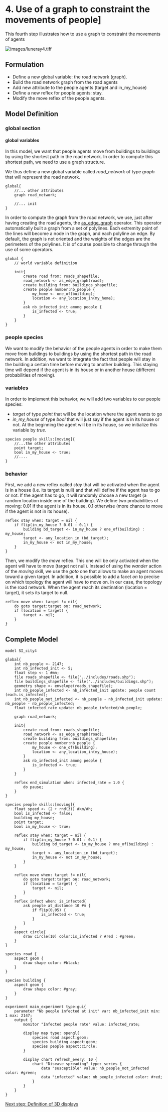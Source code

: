 # 4. Use of a graph to constraint the movements of people]
This fourth step illustrates how to use a graph to constraint the movements of agents


![images/luneray4.tiff](resources\images/luneray4.tiff)




## Formulation
  * Define a new global variable: the road network (graph).
  * Build the road network graph from the road agents
  * Add new attribute to the people agents (target and in_my_house)
  * Define a new reflex for people agents: stay.
  * Modify the move reflex of the people agents.

## Model Definition

### global section

#### global variables

In this model, we want that people agents move from buildings to buildings by using the shortest path in the road network. In order to compute this shortest path, we need to use a graph structure.

We thus define a new global variable called _road\_network_ of type _graph_ that will represent the road network.

```
global{
	//... other attributes
	graph road_network;
	
	//... init
}
```

In order to compute the graph from the road network, we use, just after having creating the road agents, the [as_edge_graph](Operators#as_edge_graph) operator. This operator automatically built a graph from a set of polylines. Each extremity point of the lines will become a node in the graph, and each polyline an edge. By default, the graph is not oriented and the weights of the edges are the perimeters of the polylines. It is of course possible to change through the use of some operators.  

```
global {
	// world variable definition

	init{
		create road from: roads_shapefile;
		road_network <- as_edge_graph(road);
		create building from: buildings_shapefile;
		create people number:nb_people {
			my_home <- one_of(building);
			location <- any_location_in(my_home);
		}
		ask nb_infected_init among people {
			is_infected <- true;
		}	
	}
}
```

### people species

We want to modify the behavior of the people agents in order to make them move from buildings to buildings by using the shortest path in the road network. In addition, we want to integrate the fact that people will stay in the building a certain time before moving to another building. This staying time will depend if the agent is in its house or in another house (different probabilities of moving). 

### variables
In order to implement this behavior, we will add two variables to our people species:
   * _target_ of type _point_ that will be the location where the agent wants to go
   * _in\_my\_house_ of type _bool_ that will just say if the agent is in its house or not. At the beginning the agent will be in its house, so we initialize this variable by _true_.

```
species people skills:[moving]{
	//...the other attributes
	point target;
	bool in_my_house <- true;
	//....
}
```

### behavior

First, we add a new reflex called _stay_ that will be activated when the agent is in a house (i.e. its target is null) and that will define if the agent has to go or not. If the agent has to go, it will randomly choose a new target (a random location inside one of the building). We define two probabilities of moving: 0.01 if the agent is in its house, 0.1 otherwise (more chance to move if the agent is not in its house).
```
reflex stay when: target = nil {
	if flip(in_my_house ? 0.01 : 0.1) {
		building bd_target <- in_my_house ? one_of(building) : my_house;
		target <- any_location_in (bd_target);
		in_my_house <- not in_my_house;
	}
}
```

Then, we modify the _move_ reflex. This one will be only activated when the agent will have to move (target not null). Instead of using the _wander_ action of the _moving_ skill, we use the _goto_ one that allows to make an agent moves toward a given target. In addition, it is possible to add a facet _on_ to precise on which topology the agent will have to move on. In our case, the topology is the road network.
When the agent reach its destination (location = target), it sets its target to null.

```
reflex move when: target != nil{
	do goto target:target on: road_network;
	if (location = target) {
		target <- nil;
	} 
}
```
## Complete Model

```
model SI_city4 

global{ 
	int nb_people <- 2147;
	int nb_infected_init <- 5;
	float step <- 1 #mn;
	file roads_shapefile <- file("../includes/roads.shp");
	file buildings_shapefile <- file("../includes/buildings.shp");
	geometry shape <- envelope(roads_shapefile);
	int nb_people_infected <- nb_infected_init update: people count (each.is_infected);
	int nb_people_not_infected <- nb_people - nb_infected_init update: nb_people - nb_people_infected;
	float infected_rate update: nb_people_infected/nb_people;
	
	graph road_network;
	
	init{
		create road from: roads_shapefile;
		road_network <- as_edge_graph(road);
		create building from: buildings_shapefile;
		create people number:nb_people {
			my_house <- one_of(building);
			location <- any_location_in(my_house);
		}
		ask nb_infected_init among people {
			is_infected <- true;
		}
	}
	
	reflex end_simulation when: infected_rate = 1.0 {
		do pause;
	}
}

species people skills:[moving]{		
	float speed <- (2 + rnd(3)) #km/#h;
	bool is_infected <- false;
	building my_house;
	point target;
	bool in_my_house <- true;
	
	reflex stay when: target = nil {
		if flip(in_my_house ? 0.01 : 0.1) {
			building bd_target <- in_my_house ? one_of(building) : my_house;
			target <- any_location_in (bd_target);
			in_my_house <- not in_my_house;
		}
	}
		
	reflex move when: target != nil{
		do goto target:target on: road_network;
		if (location = target) {
			target <- nil;
		} 
	}
	reflex infect when: is_infected{
		ask people at_distance 10 #m {
			if flip(0.05) {
				is_infected <- true;
			}
		}
	}
	aspect circle{
		draw circle(10) color:is_infected ? #red : #green;
	}
}

species road {
	aspect geom {
		draw shape color: #black;
	}
}

species building {
	aspect geom {
		draw shape color: #gray;
	}
}

experiment main_experiment type:gui{
	parameter "Nb people infected at init" var: nb_infected_init min: 1 max: 2147;
	output {
		monitor "Infected people rate" value: infected_rate;
		
		display map type: opengl{
			species road aspect:geom;
			species building aspect:geom;
			species people aspect:circle;			
		}
		
		display chart refresh_every: 10 {
			chart "Disease spreading" type: series {
				data "susceptible" value: nb_people_not_infected color: #green;
				data "infected" value: nb_people_infected color: #red;
			}
		}
	}
}
```

[Next step: Definition of 3D displays](LuneraysFlu_step5)